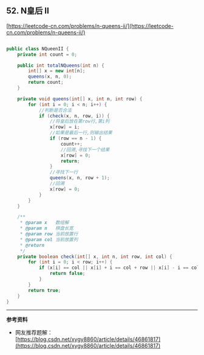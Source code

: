 **52. N皇后 II**  
---

[https://leetcode-cn.com/problems/n-queens-ii/](https://leetcode-cn.com/problems/n-queens-ii/)  

```java  

public class NQueenII {
    private int count = 0;

    public int totalNQueens(int n) {
        int[] x = new int[n];
        queens(x, n, 0);
        return count;
    }

    private void queens(int[] x, int n, int row) {
        for (int i = 0; i < n; i++) {
            //判断是否合法
            if (check(x, n, row, i)) {
                //将皇后放在第row行,第i列
                x[row] = i;
                //如果是最后一行,则输出结果
                if (row == n - 1) {
                    count++;
                    //回溯,寻找下一个结果
                    x[row] = 0;
                    return;
                }
                //寻找下一行
                queens(x, n, row + 1);
                //回溯
                x[row] = 0;
            }
        }
    }

    /**
     * @param x   数组解
     * @param n   棋盘长宽
     * @param row 当前放置行
     * @param col 当前放置列
     * @return
     */
    private boolean check(int[] x, int n, int row, int col) {
        for (int i = 0; i < row; i++) {
            if (x[i] == col || x[i] + i == col + row || x[i] - i == col - row) {
                return false;
            }
        }
        return true;
    }
}

```  
---


**参考资料**  

* 网友推荐题解：  
[https://blog.csdn.net/xygy8860/article/details/46861817](https://blog.csdn.net/xygy8860/article/details/46861817)  
